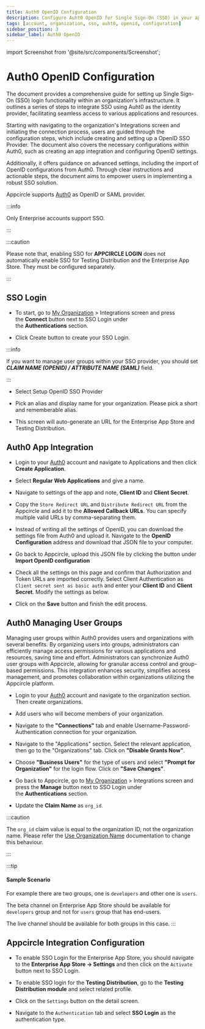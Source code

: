 ```yaml
---
title: Auth0 OpenID Configuration
description: Configure Auht0 OpenID for Single Sign-On (SSO) in your app. A detailed guide to boost security and simplify user logins with Appcircle.
tags: [account, organization, sso, auht0, openid, configuration]
sidebar_position: 3
sidebar_label: Auth0 OpenID
---
```


import Screenshot from '@site/src/components/Screenshot';

# Auth0 OpenID Configuration

The document provides a comprehensive guide for setting up Single Sign-On (SSO) login functionality within an organization's infrastructure.
It outlines a series of steps to integrate SSO using Auht0 as the identity provider, facilitating seamless access to various applications and resources.

Starting with navigating to the organization's Integrations screen and initiating the connection process, users are guided through the configuration steps, which include creating and setting up a OpenID SSO Provider.
The document also covers the necessary configurations within Auth0, such as creating an app integration and configuring OpenID settings.

Additionally, it offers guidance on advanced settings, including the import of OpenID configurations from Auth0.
Through clear instructions and actionable steps, the document aims to empower users in implementing a robust SSO solution.

Appcircle supports [Auth0](https://auth0.com/) as OpenID or SAML provider.

:::info

Only Enterprise accounts support SSO.

:::

:::caution

Please note that, enabling SSO for **APPCIRCLE LOGIN** does not automatically enable SSO for Testing Distribution and the Enterprise App Store. They must be configured separately.

:::

## SSO Login

- To start, go to [My Organization](/account/my-organization) > Integrations screen and press the **Connect** button next to SSO Login under the **Authentications** section.

<Screenshot url='https://cdn.appcircle.io/docs/assets/integration-sso-connect-sso.png' />

- Click Create button to create your SSO Login.

<Screenshot url='https://cdn.appcircle.io/docs/assets/sso-login2.png' />

:::info

If you want to manage user groups within your SSO provider, you should set **_CLAIM NAME (OPENID) / ATTRIBUTE NAME (SAML)_** field.

:::

- Select Setup OpenID SSO Provider

<Screenshot url='https://cdn.appcircle.io/docs/assets/sso-login3.png' />

- Pick an alias and display name for your organization. Please pick a short and rememberable alias.

- This screen will auto-generate an URL for the Enterprise App Store and Testing Distribution.

<Screenshot url='https://cdn.appcircle.io/docs/assets/integration-sso-openid-alias.png' />

## Auth0 App Integration

- Login to your [Auth0](https://auth0.com/) account and navigate to Applications and then click **Create Application**.

<Screenshot url='https://cdn.appcircle.io/docs/assets/authcreateapp.png' />

- Select **Regular Web Applications** and give a name.

<Screenshot url='https://cdn.appcircle.io/docs/assets/authwebapp.png' />

- Navigate to settings of the app and note, **Client ID** and **Client Secret**.

<Screenshot url='https://cdn.appcircle.io/docs/assets/authopenidsettings1.png' />

- Copy the `Store Redirect URL` and `Distribute Redirect URL` from the Appcircle and add it to the **Allowed Callback URLs**. You can specify multiple valid URLs by comma-separating them.

<Screenshot url='https://cdn.appcircle.io/docs/assets/integration-sso-auth0-redirect-urls.png' />

- Instead of writing all the settings of OpenID, you can download the settings file from Auth0 and upload it. Navigate to the **OpenID Configuration** address and download that JSON file to your computer.

<Screenshot url='https://cdn.appcircle.io/docs/assets/authopenidsettings3.png' />

- Go back to Appcircle, upload this JSON file by clicking the button under **Import OpenID configuration**

<Screenshot url='https://cdn.appcircle.io/docs/assets/integration-sso-openid-alias.png' />

- Check all the settings on this page and confirm that Authorization and Token URLs are imported correctly. Select Client Authentication as `Client secret sent as basic auth` and enter your **Client ID** and **Client Secret**. Modify the settings as below.

<Screenshot url='https://cdn.appcircle.io/docs/assets/sso-openid2_v2.png' />

- Click on the **Save** button and finish the edit process.

## Auth0 Managing User Groups

Managing user groups within Auth0 provides users and organizations with several benefits.
By organizing users into groups, administrators can efficiently manage access permissions for various applications and resources, saving time and effort.
Administrators can synchronize Auth0 user groups with Appcircle, allowing for granular access control and group-based permissions.
This integration enhances security, simplifies access management, and promotes collaboration within organizations utilizing the Appcircle platform.

- Login to your [Auth0](https://auth0.com/) account and navigate to the organization section. Then create organizations.

<Screenshot url='https://cdn.appcircle.io/docs/assets/sso-mapping-auth0-create-groups.png' />

- Add users who will become members of your organization.

<Screenshot url='https://cdn.appcircle.io/docs/assets/sso-mapping-auth0-add-members.png' />

- Navigate to the **"Connections"** tab and enable Username-Password-Authentication connection for your organization.

<Screenshot url='https://cdn.appcircle.io/docs/assets/sso-mapping-auth0-enable-connections.png' />

- Navigate to the "Applications" section. Select the relevant application, then go to the "Organizations" tab. Click on **"Disable Grants Now"**.

<Screenshot url='https://cdn.appcircle.io/docs/assets/sso-mapping-auth0-application-organizations1.png' />

- Choose **"Business Users"** for the type of users and select **"Prompt for Organization"** for the login flow. Click on **"Save Changes"**.

<Screenshot url='https://cdn.appcircle.io/docs/assets/sso-mapping-auth0-application-organizations2.png' />

- Go back to Appcircle, go to [My Organization](/account/my-organization) > Integrations screen and press the **Manage** button next to SSO Login under the **Authentications** section.

<Screenshot url='https://cdn.appcircle.io/docs/assets/integration-sso-manage-sso.png' />

- Update the **Claim Name** as `org_id`.

<Screenshot url='https://cdn.appcircle.io/docs/assets/integration-sso-org-id-claim.png' />

:::caution

The ``org_id`` claim value is equal to the organization ID, not the organization name. Please refer the [Use Organization Name](https://auth0.com/docs/manage-users/organizations/configure-organizations/use-org-name-authentication-api) documentation to change this behaviour. 

:::

:::tip

#### Sample Scenario

For example there are two groups, one is `developers` and other one is `users`.

The beta channel on Enterprise App Store should be available for `developers` group and not for `users` group that has end-users.

The live channel should be available for both groups in this case.
:::

## Appcircle Integration Configuration

- To enable SSO Login for the Enterprise App Store, you should navigate to the **Enterprise App Store -> Settings** and then click on the `Activate` button next to SSO Login.

<Screenshot url='https://cdn.appcircle.io/docs/assets/2777-enterprisestore-sso-login.png' />

- To enable SSO login for the **Testing Distribution**, go to the **Testing Distribution module** and select related profile.

<Screenshot url='https://cdn.appcircle.io/docs/assets/2803-distribution-profiles.png' />

- Click on the `Settings` button on the detail screen.

<Screenshot url='https://cdn.appcircle.io/docs/assets/2803-distribution-detail.png' />

- Navigate to the `Authentication` tab and select **SSO Login** as the authentication type.

<Screenshot url='https://cdn.appcircle.io/docs/assets/2777-distribution-sso-login.png' />
